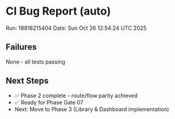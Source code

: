# CI Bug Report (auto)
Run: 18818215404
Date: Sun Oct 26 12:54:24 UTC 2025

## Failures
None - all tests passing

## Next Steps
- ✅ Phase 2 complete - route/flow parity achieved
- ✅ Ready for Phase Gate 07
- Next: Move to Phase 3 (Library & Dashboard implementation)
